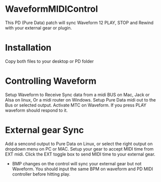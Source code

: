 # WaveformMIDIControl
This PD (Pure Data) patch will sync Waveform 12 PLAY, STOP and Rewind with your external gear or plugin.
# Installation
Copy both files to your desktop or PD folder
# Controlling Waveform
Setup Waveform to Receive Sync data from a midi BUS on Mac, Jack or Alsa on linux, Or a midi router on Windows.
Setup Pure Data midi out to the Bus or selected output.
Activate MTC on Waveform.
If you press PLAY waveform should respond to it.
# External gear Sync
Add a sencond output to Pure Data on Linux, or select the right output on dropdown menu on PC or MAC.
Setup your gear to accept MIDI time from EXT midi.
Click the EXT toggle box to send MIDI time to your external gear.
* BMP changes on the control will sync your external gear but not Waveform. You should input the same BPM on waveform and PD MIDI controller before hitting play.
